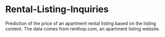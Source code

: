 # Rental-Listing-Inquiries
Prediction of the price of an apartment rental listing based on the listing content. The data comes from renthop.com, an apartment listing website.
